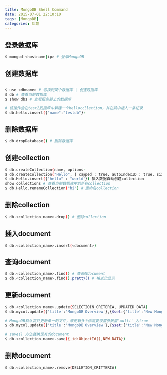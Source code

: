 ```yaml
---
title: MongoDB Shell Command
date: 2015-07-01 22:10:10
tags: [MongoDB]
categories: 后端
---
```



## 登录数据库

``` bash
$ mongod <hostname|ip> # 登录MongoDB

```

## 创建数据库

``` bash

$ use <dbname> # 切换到某个数据库 | 创建数据库
$ db # 查看当前数据库
$ show dbs # 查看服务器上的数据库

# 该操作会在test2数据库中新建一个hellocollection，并在其中插入一条记录
$ db.hello.insert({"name":"testdb"})
```

## 删除数据库

``` bash
$ db.dropDatabase() # 删除数据库

```

## 创建collection

``` bash
$ db.createCollection(name, options)
$ db.createCollection("Hello", { capped : true, autoIndexID : true, size : 6142800, max : 10000 } )
$ db.Hello.insert({"hello" : "world"}) 插入数据自动创建collection
show collections # 查看当前数据库中的所有collection
$ db.Hello.renameCollection("hi") # 重命名collection

```


## 删除collection

``` bash
$ db.<collection_name>.drop() # 删除collection

```

## 插入document

``` bash
$ db.<collection_name>.insert(<document>)

```

## 查询document

``` bash
$ db.<collection_name>.find() # 查询有document
$ db.<collection_name>.find().pretty() # 格式化显示

```



## 更新document

``` bash
$ db.<collection_name>.update(SELECTIOIN_CRITERIA, UPDATED_DATA)
$ db.mycol.update({'title':'MongoDB Overview'},{$set:{'title':'New MongoDB Tutorial'}})

# MongoDB默认将只更新单一的文件，来更新多个你需要设置参数置'multi' 为true
$ db.mycol.update({'title':'MongoDB Overview'},{$set:{'title':'New MongoDB Tutorial'}},{multi:true})

# save() 方法替换现有的document
$ db.<collection_name>.save({_id:ObjectId(),NEW_DATA})
```


## 删除document

``` bash
$ db.<collection_name>.remove(DELLETION_CRITTERIA)
```
